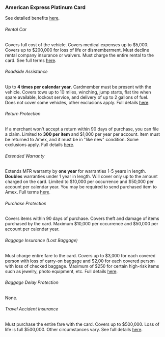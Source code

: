 ### American Express Platinum Card 

See detailed benefits [here](https://www304.americanexpress.com/personal-card-application/member/terms/premier-rewards-gold-card/36182-11-0/#cardbenefits "Amex Platinum Benefits").

###### Rental Car

Covers full cost of the vehicle. Covers medical expenses up to $5,000. Covers up to $200,000 for loss of life or dismemberment. Must decline rental company insurance or waivers. Must charge the entire rental to the card.  See full terms [here](https://web.aexp-static.com/us/content/pdf/card-benefits/PlatinumCardfromAmericanExpress/CRLDI_DOC_PLAT.pdf).

###### Roadside Assistance

Up to **4 times per calendar year**. Cardmember must be present with the vehicle. Covers tows up to 10 miles, winching, jump starts, flat tire when spare available, lockout service, and delivery of up to 2 gallons of fuel. Does not cover some vehicles, other exclusions apply. Full details [here](americanexpress.com/RAterms).

###### Return Protection

If a merchant won't accept a return within 90 days of purchase, you can file a claim. Limited to **300 per item** and $1,000 per year per account. Item must be returned to Amex, and it must be in "like new" condition. Some exclusions apply. Full details [here](americanexpress.com/RPterms).

###### Extended Warranty

Extends MFR warranty by **one year** for warranties 1-5 years in length. **Doubles** warranties under 1 year in length. Will cover only up to the amount charged on the card. Limited to $10,000 per occurrence and $50,000 per account per calendar year. You may be required to send purchased item to Amex. Full terms [here](https://web.aexp-static.com/us/content/pdf/card-benefits/PlatinumCardfromAmericanExpress/EW-DOC-CCSG.pdf).

###### Purchase Protection

Covers items within 90 days of purchase. Covers theft and damage of items purchased by the card. Maximum $10,000 per occurrence and $50,000 per account per calendar year. 

###### Baggage Insurance (Lost Baggage)

Must charge entire fare to the card. Covers up to $3,000 for each covered person with loss of carry-on baggage and $2,00 for each covered person with loss of checked baggage. Maximum of $250 for certain high-risk items such as jewelry, photo equipment, etc. Full details [here](https://web.aexp-static.com/us/content/pdf/card-benefits/PlatinumCardfromAmericanExpress/BIP_PLAT_DOC.pdf).

###### Baggage Delay Protection

None.


###### Travel Accident Insurance

Must purchase the entire fare with the card. Covers up to $500,000. Loss of life is full $500,000. Other circumstances vary. See full details [here](https://web.aexp-static.com/us/content/pdf/card-benefits/PlatinumCardfromAmericanExpress/TAI-DOC.pdf).